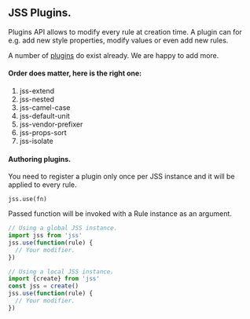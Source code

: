 ## JSS Plugins.

Plugins API allows to modify every rule at creation time. A plugin can for e.g. add new style properties, modify values or even add new rules.

A number of [plugins](https://github.com/cssinjs?query=jss-) do exist already. We are happy to add more.

#### Order does matter, here is the right one:

  1. jss-extend
  1. jss-nested
  1. jss-camel-case
  1. jss-default-unit
  1. jss-vendor-prefixer
  1. jss-props-sort
  1. jss-isolate 

#### Authoring plugins.

You need to register a plugin only once per JSS instance and it will be applied to every rule.

`jss.use(fn)`

Passed function will be invoked with a Rule instance as an argument.

```javascript
// Using a global JSS instance.
import jss from 'jss'
jss.use(function(rule) {
  // Your modifier.
})

// Using a local JSS instance.
import {create} from 'jss'
const jss = create()
jss.use(function(rule) {
  // Your modifier.
})
```
